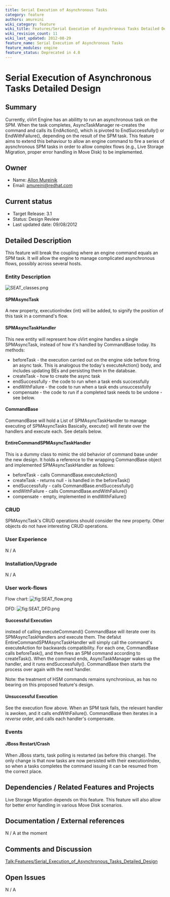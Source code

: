 ```yaml
---
title: Serial Execution of Asynchronous Tasks
category: feature
authors: amureini
wiki_category: feature
wiki_title: Features/Serial Execution of Asynchronous Tasks Detailed Design
wiki_revision_count: 11
wiki_last_updated: 2012-08-29
feature_name: Serial Execution of Asynchronous Tasks
feature_modules: engine
feature_status: Deprecated in 4.0
---
```


# Serial Execution of Asynchronous Tasks Detailed Design

## Summary

Currently, oVirt Engine has an abilitty to run an asynchronous task on the SPM. When the task completes, AsyncTaskManager re-creates the command and calls its EndAction(), which is pivoted to EndSuccessfully() or EndWithFailure(), depending on the result of the SPM task. This feature aims to extend this behaviour to allow an engine command to fire a series of aysnchronous SPM tasks in order to allow complex flows (e.g., Live Storage Migration, proper error handling in Move Disk) to be implemented.

## Owner

*   Name: [ Allon Mureinik](User:amureini)
*   Email: amureini@redhat.com

## Current status

*   Target Release: 3.1
*   Status: Design Review
*   Last updated date: 09/08/2012

## Detailed Description

This feature will break the coupling where an engine command equals an SPM task. It will allow the engine to manage complicated asynchronous flows, possibly across several hosts.

### Entity Description

![](SEAT_classes.png "SEAT_classes.png")

#### SPMAsyncTask

A new property, executionIndex (int) will be added, to signify the position of this task in a command's flow.

#### SPMAsyncTaskHandler

This new entity will represent how oVirt engine handles a single SPMAsyncTask, instead of how it's handled by CommandBase today. Its methods:

*   beforeTask - the execution carried out on the engine side before firing an async task. This is analogous the today's executeAction() body, and includes updating BEs and persisting them in the databsae.
*   createTask - how to create the async task
*   endSuccessfully - the code to run when a task ends successfully
*   endWithFailure - the code to run when a task ends unsuccessfully
*   compensate - the code to run if a completed task needs to be undone - see below.

#### CommandBase

CommandBase will hold a List of SPMAsyncTaskHandler to manage executing of SPMAsyncTasks Basically, execute() will iterate over the handlers and execute each. See details below.

#### EntireCommandSPMAsyncTaskHandler

This is a dummy class to mimic the old behavior of command base under the new design. It holds a reference to the wrapping CommandBase object and implemented SPMAsyncTaskHandler as follows:

*   beforeTask - calls CommandBase.executeAction()
*   createTask - returns null - is handled in the beforeTask()
*   endSuccessfully - calls CommandBase.endSuccessfully()
*   endWithFailure - calls CommandBase.endWithFailure()
*   compensate - empty, implemented in endWithFailure()

### CRUD

SPMAsyncTask's CRUD operations should consider the new property. Other objects do not have interesting CRUD operations.

### User Experience

N / A

### Installation/Upgrade

N / A

### User work-flows

Flow chart: ![](SEAT_flow.png "fig:SEAT_flow.png")

DFD: ![](SEAT_DFD.png "fig:SEAT_DFD.png")

#### Successful Execution

instead of calling executeCommand() CommandBase will iterate over its SPMAsyncTaskHandlers and execute them. The defalut EntireCommandSPMAsyncTaskHandler will simply call the command's executeAction for backwards compatibility. For each one, CommandBase calls beforeTask(), and then fires an SPM command according to createTask(). When the command ends, AsyncTaskManager wakes up the handler, and it runs endSuccessfully(). CommandBase then starts the process over again with the next handler.

Note: the treatment of HSM commands remains synchronious, as has no bearing on this proposed feature's design.

#### Unsuccessful Execution

See the execution flow above. When an SPM task fails, the relevant handler is awoken, and it calls endWithFailure(). CommandBase then iterates in a *reverse* order, and calls each handler's compensate.

### Events

#### JBoss Restart/Crash

When JBoss starts, task polling is restarted (as before this change). The only change is that now tasks are now persisted with their executionIndex, so when a tasks completes the command issuing it can be resumed from the correct place.

## Dependencies / Related Features and Projects

Live Storage Migration depends on this feature. This feature will also allow for better error handling in various Move Disk scenarios.

## Documentation / External references

N / A at the moment

## Comments and Discussion

<Talk:Features/Serial_Execution_of_Asynchronous_Tasks_Detailed_Design>

## Open Issues

N / A

